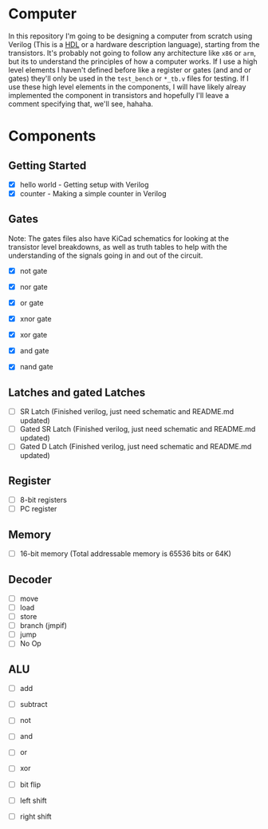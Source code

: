 # Computer

In this repository I'm going to be designing a computer from scratch using Verilog (This is a [HDL](https://en.wikipedia.org/wiki/Hardware_description_language) or a hardware description language), starting from the transistors. It's probably not going to follow any architecture like `x86` or `arm`, but its to understand the principles of how a computer works. If I use a high level elements I haven't defined before like a register or gates (and and or gates) they'll only be used in the `test_bench` or `*_tb.v` files for testing. If I use these high level elements in the components, I will have likely alreay implemented the component in transistors and hopefully I'll leave a comment specifying that, we'll see, hahaha.

# Components

## Getting Started

- [x] hello world - Getting setup with Verilog
- [x] counter - Making a simple counter in Verilog

## Gates

Note: The gates files also have KiCad schematics for looking at the transistor level breakdowns, as well as truth tables to help with the understanding of the signals going in and out of the circuit.

- [x] not gate
- [x] nor gate
- [x] or gate
- [x] xnor gate
- [x] xor gate
- [x] and gate
- [x] nand gate


## Latches and gated Latches

- [ ] SR Latch (Finished verilog, just need schematic and README.md updated)
- [ ] Gated SR Latch (Finished verilog, just need schematic and README.md updated)
- [ ] Gated D Latch (Finished verilog, just need schematic and README.md updated)

## Register

- [ ] 8-bit registers
- [ ] PC register

## Memory

- [ ] 16-bit memory (Total addressable memory is 65536 bits or 64K)

## Decoder

- [ ] move
- [ ] load
- [ ] store
- [ ] branch (jmpif)
- [ ] jump
- [ ] No Op

## ALU

- [ ] add
- [ ] subtract
- [ ] not
- [ ] and
- [ ] or
- [ ] xor
- [ ] bit flip
- [ ] left shift
- [ ] right shift

